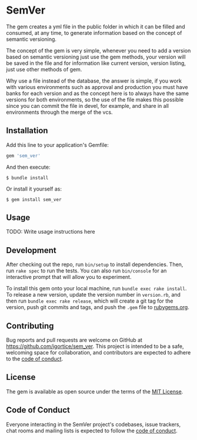 # SemVer

The gem creates a yml file in the public folder in which it can be filled and consumed, at any time, to generate information based on the concept of semantic versioning.

The concept of the gem is very simple, whenever you need to add a version based on semantic versioning just use the gem methods, your version will be saved in the file and for information like current version, version listing, just use other methods of gem.

Why use a file instead of the database, the answer is simple, if you work with various environments such as approval and production you must have banks for each version and as the concept here is to always have the same versions for both environments, so the use of the file makes this possible since you can commit the file in devel, for example, and share in all environments through the merge of the vcs.

## Installation

Add this line to your application's Gemfile:

```ruby
gem 'sem_ver'
```

And then execute:

    $ bundle install

Or install it yourself as:

    $ gem install sem_ver

## Usage

TODO: Write usage instructions here

## Development

After checking out the repo, run `bin/setup` to install dependencies. Then, run `rake spec` to run the tests. You can also run `bin/console` for an interactive prompt that will allow you to experiment.

To install this gem onto your local machine, run `bundle exec rake install`. To release a new version, update the version number in `version.rb`, and then run `bundle exec rake release`, which will create a git tag for the version, push git commits and tags, and push the `.gem` file to [rubygems.org](https://rubygems.org).

## Contributing

Bug reports and pull requests are welcome on GitHub at https://github.com/igortice/sem_ver. This project is intended to be a safe, welcoming space for collaboration, and contributors are expected to adhere to the [code of conduct](https://github.com/igortice/sem_ver/blob/master/CODE_OF_CONDUCT.md).


## License

The gem is available as open source under the terms of the [MIT License](https://opensource.org/licenses/MIT).

## Code of Conduct

Everyone interacting in the SemVer project's codebases, issue trackers, chat rooms and mailing lists is expected to follow the [code of conduct](https://github.com/igortice/sem_ver/blob/master/CODE_OF_CONDUCT.md).
